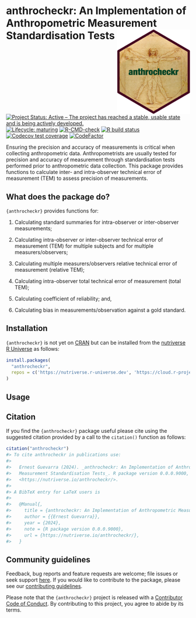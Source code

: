 
<!-- README.md is generated from README.Rmd. Please edit that file -->

# anthrocheckr: An Implementation of Anthropometric Measurement Standardisation Tests <img src="man/figures/logo.png" width="200" align="right" />

<!-- badges: start -->

[![Project Status: Active – The project has reached a stable, usable
state and is being actively
developed.](https://www.repostatus.org/badges/latest/active.svg)](https://www.repostatus.org/#active)
[![Lifecycle:
maturing](https://img.shields.io/badge/lifecycle-maturing-blue.svg)](https://www.tidyverse.org/lifecycle/#maturing)
[![R-CMD-check](https://github.com/nutriverse/anthrocheckr/actions/workflows/R-CMD-check.yaml/badge.svg)](https://github.com/nutriverse/anthrocheckr/actions/workflows/R-CMD-check.yaml)
[![R build
status](https://github.com/nutriverse/anthrocheckr/workflows/test-coverage/badge.svg)](https://github.com/nutriverse/anthrocheckr/actions)
[![Codecov test
coverage](https://codecov.io/gh/nutriverse/anthrocheckr/branch/main/graph/badge.svg)](https://app.codecov.io/gh/nutriverse/anthrocheckr?branch=main)
[![CodeFactor](https://www.codefactor.io/repository/github/nutriverse/anthrocheckr/badge)](https://www.codefactor.io/repository/github/nutriverse/anthrocheckr)
<!-- badges: end -->

Ensuring the precision and accuracy of measurements is critical when
collecting anthropometric data. Anthropometrists are usually tested for
precision and accuracy of measurement through standardisation tests
performed prior to anthropometric data collection. This package provides
functions to calculate inter- and intra-observer technical error of
measurement (TEM) to assess precision of measurements.

## What does the package do?

`{anthrocheckr}` provides functions for:

1.  Calculating standard summaries for intra-observer or inter-observer
    measurements;

2.  Calculating intra-observer or inter-observer technical error of
    measurement (TEM) for multiple subjects and for multiple
    measurers/observers;

3.  Calculating multiple measurers/observers relative technical error of
    measurement (relative TEM);

4.  Calculating intra-observer total technical error of measurement
    (total TEM);

5.  Calculating coefficient of reliability; and,

6.  Calculating bias in measurements/observation against a gold
    standard.

## Installation

`{anthrocheckr}` is not yet on [CRAN](https://cran.r-project.org) but
can be installed from the [nutriverse R
Universe](https://nutriverse.r-universe.dev) as follows:

``` r
install.packages(
  "anthrocheckr",
  repos = c('https://nutriverse.r-universe.dev', 'https://cloud.r-project.org')
)
```

## Usage

## Citation

If you find the `{anthrocheckr}` package useful please cite using the
suggested citation provided by a call to the `citation()` function as
follows:

``` r
citation("anthrocheckr")
#> To cite anthrocheckr in publications use:
#> 
#>   Ernest Guevarra (2024). _anthrocheckr: An Implementation of Anthropometric
#>   Measurement Standardisation Tests_. R package version 0.0.0.9000,
#>   <https://nutriverse.io/anthrocheckr/>.
#> 
#> A BibTeX entry for LaTeX users is
#> 
#>   @Manual{,
#>     title = {anthrocheckr: An Implementation of Anthropometric Measurement Standardisation Tests},
#>     author = {{Ernest Guevarra}},
#>     year = {2024},
#>     note = {R package version 0.0.0.9000},
#>     url = {https://nutriverse.io/anthrocheckr/},
#>   }
```

## Community guidelines

Feedback, bug reports and feature requests are welcome; file issues or
seek support [here](https://github.com/nutriverse/anthrocheckr/issues).
If you would like to contribute to the package, please see our
[contributing
guidelines](https://nutriverse.io/anthrocheckr/CONTRIBUTING.html).

Please note that the `{anthrocheckr}` project is released with a
[Contributor Code of
Conduct](https://nutriverse.io/anthrocheckr/CODE_OF_CONDUCT.html). By
contributing to this project, you agree to abide by its terms.

